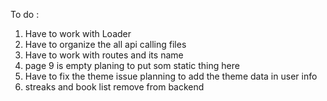 To do :

1. Have to work with Loader
2. Have to organize the all api calling files
3. Have to work with routes and its name
4. page 9 is empty planing to put som static thing here
5. Have to fix the theme issue planning to add the theme data in user info
6. streaks and book list remove from backend
